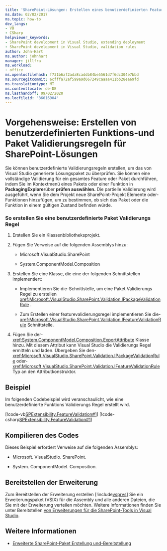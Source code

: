 ```yaml
---
title: 'SharePoint-Lösungen: Erstellen eines benutzerdefinierten Features, Paket Validierungsregeln'
ms.date: 02/02/2017
ms.topic: how-to
dev_langs:
- VB
- CSharp
helpviewer_keywords:
- SharePoint development in Visual Studio, extending deployment
- SharePoint development in Visual Studio, validation rules
author: John-Hart
ms.author: johnhart
manager: jillfra
ms.workload:
- office
ms.openlocfilehash: f731b6af2ada8caddb84be5561d7f6dc304e7bbd
ms.sourcegitcommit: 6cfffa72af599a9d667249caaaa411bb28ea69fd
ms.translationtype: MT
ms.contentlocale: de-DE
ms.lasthandoff: 09/02/2020
ms.locfileid: "86016904"
---
```

# <a name="how-to-create-custom-feature-and-package-validation-rules-for-sharepoint-solutions"></a>Vorgehensweise: Erstellen von benutzerdefinierten Funktions-und Paket Validierungsregeln für SharePoint-Lösungen
  Sie können benutzerdefinierte Validierungsregeln erstellen, um das von Visual Studio generierte Lösungspaket zu überprüfen. Sie können eine vollständige Validierung für ein gesamtes Feature oder Paket durchführen, indem Sie im Kontextmenü eines Pakets oder einer Funktion in **PackagingExplorer**über **prüfen auswählen.** Die partielle Validierung wird ausgeführt, wenn Sie dem Projekt neue SharePoint-Projekt Elemente oder-Funktionen hinzufügen, um zu bestimmen, ob sich das Paket oder die Funktion in einem gültigen Zustand befinden würde.

### <a name="to-create-a-custom-package-validation-rule"></a>So erstellen Sie eine benutzerdefinierte Paket Validierungs Regel

1. Erstellen Sie ein Klassenbibliotheksprojekt.

2. Fügen Sie Verweise auf die folgenden Assemblys hinzu:

    - Microsoft.VisualStudio.SharePoint

    - System.ComponentModel.Composition

3. Erstellen Sie eine Klasse, die eine der folgenden Schnittstellen implementiert:

    - Implementieren Sie die-Schnittstelle, um eine Paket Validierungs Regel zu erstellen <xref:Microsoft.VisualStudio.SharePoint.Validation.IPackageValidationRule> .

    - Zum Erstellen einer featurevalidierungsregel implementieren Sie die- <xref:Microsoft.VisualStudio.SharePoint.Validation.IFeatureValidationRule> Schnittstelle.

4. Fügen Sie der- <xref:System.ComponentModel.Composition.ExportAttribute> Klasse hinzu. Mit diesem Attribut kann Visual Studio die Validierungs Regel ermitteln und laden. Übergeben Sie den- <xref:Microsoft.VisualStudio.SharePoint.Validation.IPackageValidationRule> oder- <xref:Microsoft.VisualStudio.SharePoint.Validation.IFeatureValidationRule> Typ an den Attributkonstruktor.

## <a name="example"></a>Beispiel
 Im folgenden Codebeispiel wird veranschaulicht, wie eine benutzerdefinierte Funktions Validierungs Regel erstellt wird.

 [!code-vb[SPExtensibility.FeatureValidation#1](../sharepoint/codesnippet/VisualBasic/featurevalidation/extension/customvalidationrule.vb#1)]
 [!code-csharp[SPExtensibility.FeatureValidation#1](../sharepoint/codesnippet/CSharp/featurevalidation/extension/customfeaturevalidationrule.cs#1)]

## <a name="compile-the-code"></a>Kompilieren des Codes
 Dieses Beispiel erfordert Verweise auf die folgenden Assemblys:

- Microsoft. VisualStudio. SharePoint.

- System. ComponentModel. Composition.

## <a name="deploy-the-extension"></a>Bereitstellen der Erweiterung
 Zum Bereitstellen der Erweiterung erstellen [!include[vsprvs](../sharepoint/includes/vsprvs-md.md)] Sie ein Erweiterungspaket (VSIX) für die Assembly und alle anderen Dateien, die Sie mit der Erweiterung verteilen möchten. Weitere Informationen finden Sie unter Bereitstellen [von Erweiterungen für die SharePoint-Tools in Visual Studio](../sharepoint/deploying-extensions-for-the-sharepoint-tools-in-visual-studio.md).

## <a name="see-also"></a>Weitere Informationen
- [Erweiterte SharePoint-Paket Erstellung und-Bereitstellung](../sharepoint/extending-sharepoint-packaging-and-deployment.md)
